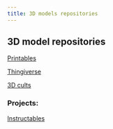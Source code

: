 ```yaml
---
title: 3D models repositories
---
```


## 3D model repositories

[Printables](https://www.printables.com/)

[Thingiverse](https://www.thingiverse.com/)

[3D cults](https://cults3d.com/en)

### Projects:
[Instructables](https://www.instructables.com/)



